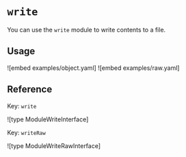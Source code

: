 # `write`

You can use the `write` module to write contents to a file.

## Usage

![embed examples/object.yaml]
![embed examples/raw.yaml]

## Reference

Key: `write`

![type ModuleWriteInterface]

Key: `writeRaw`

![type ModuleWriteRawInterface]
